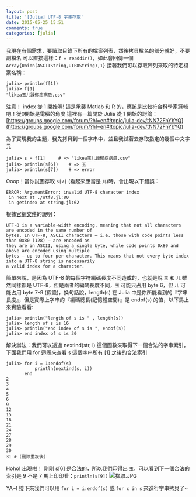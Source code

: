 ```yaml
---
layout: post
title: '[Julia] UTF-8 字串存取'
date: 2015-05-25 15:51
comments: true
categories: [julia]
---
```

我現在有個需求，要讀取目錄下所有的檔案列表，然後拷貝檔名的部分就好，不要副檔名
可以直接這樣：`f = readdir()`，如此會回傳一個 `Array{Union(ASCIIString,UTF8String),1}`
接著我們可以存取陣列來取的特定檔案名稱：
```shell
julia> println(f[1])
julia> f[1]
"likea玉儿躁郁症病患.csv"
``` 

注意！ index 從 1 開始喔! 這是承襲 Matlab 和 R 的，應該是比較符合科學家邏輯吧！從0開始是電腦的角度
這裡有一篇關於 Julia 從 1 開始的討論：
[https://groups.google.com/forum/?hl=en#!topic/julia-dev/tNN72FnYbYQ](https://groups.google.com/forum/?hl=en#!topic/julia-dev/tNN72FnYbYQ)

為了實現我的主題，我先拷貝到一個字串中，並且我試著去存取指定的幾個中文字元
```shell
julia> s = f[1]		# => "likea玉儿躁郁症病患.csv"
julia> println(s[6])	# => 玉
julia> println(s[7])	# => error
```

Ooop！當你試圖存取 `s[7]` (看起來應當是 `儿`)時，會出現以下錯誤：
```
ERROR: ArgumentError: invalid UTF-8 character index
 in next at ./utf8.jl:80
 in getindex at string.jl:62
```

根據[官網文件](http://julia.readthedocs.org/en/latest/manual/strings/#unicode-and-utf-8)的說明：
```
UTF-8 is a variable-width encoding, meaning that not all characters are encoded in the same number of 
bytes. In UTF-8, ASCII characters — i.e. those with code points less than 0x80 (128) — are encoded as 
they are in ASCII, using a single byte, while code points 0x80 and above are encoded using multiple 
bytes — up to four per character. This means that not every byte index into a UTF-8 string is necessarily
a valid index for a character.
```
簡單來說，是因為 UTF-8 的每個字符編碼長度不同造成的，也就是說 `玉` 和 `儿` 雖然同樣都是 UTF-8，但是兩者的編碼長度不同，`玉` 可能只占用 byte 6，但 `儿` 可能占用 byte 7-9 (假設)，換句話說，length(s) 在 Julia 中是你所能看到的『字串長度』，但是實際上字串的『編碼總長(記憶體空間)』是 endof(s) 的值，以下馬上來實驗看看:
```shell
julia> println("length of s is " , length(s))
julia> length of s is 16
julia> println("end index of s is ", endof(s))
julia> end index of s is 30
```
解決辦法：我們可以透過 nextind(str, i) 這個函數來取得下一個合法的字串索引，下面我們用 for 迴圈來查看 s 這個字串所有 [1] 之後的合法索引
```shell
julia> for i = 1:endof(s)
	       println(nextind(s, i))
       end
2 	  
3 
4 
5 
6 
9 
12 
15 
18 
21 
24 
27 
28 
29 
30 
31 # (刪除重複後) 
```

Hoho! 出現啦！
剛剛 s[6] 是合法的，所以我們印得出 `玉`，可以看到下一個合法的索引是 9 不是 7
馬上印印看：`println(s[9])`
![擷取.JPG](http://user-image.logdown.io/user/3330/blog/3407/post/277334/5o2iKvNFSlCBz5yMFSGs_%E6%93%B7%E5%8F%96.JPG)

YA~! 
接下來我們可以用 `for i = i:endof(s)` 或 `for c in s` 來進行字串拷貝了~
